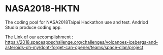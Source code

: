 # NASA2018-HKTN
The coding pool for NASA2018Taipei Hackathon use and test. Andriod Studio produce coding app.

The Link of our accomplishment :
https://2018.spaceappschallenge.org/challenges/volcanoes-icebergs-and-asteroids-oh-my/dont-forget-can-opener/teams/space-clan/project

